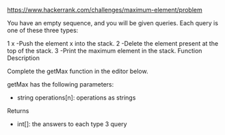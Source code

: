 https://www.hackerrank.com/challenges/maximum-element/problem

You have an empty sequence, and you will be given  queries. Each query is one of these three types:

1 x  -Push the element x into the stack.
2    -Delete the element present at the top of the stack.
3    -Print the maximum element in the stack.
Function Description

Complete the getMax function in the editor below.

getMax has the following parameters:
- string operations[n]: operations as strings

Returns
- int[]: the answers to each type 3 query